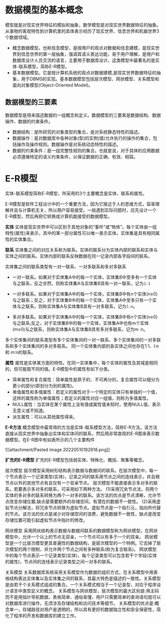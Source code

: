 # 数据模型的基本概念

模型就是对现实世界特征的模拟和抽象，数学模型是对现实世界数据特征的抽象。从事物的客观特性到计算机里的具体表示经历了现实世界、信息世界和机器世界3个数据领域。

- 概念数据模型。也称信息模型，是按用户的观点对数据和信息建模，是现实世界到信息世界的第一层抽象，强调其语义表达功能，易于用户理解，是用户和数据库设计人员交流的语言，主要用于数据库设计。这类模型中最著名的是实体-联系模型，简称E-R模型。
- 基本数据模型。它是按计算机系统的观点对数据建模,是现实世界数据特征的抽象，用于DBMS的实现。基本数据模型包括层次模型、网状模型、关系模型和面向对象模型(Object-Oriented Model)。

## 数据模型的三要素
数据模型是用来描述数据的一组概念和定义。数据模型的三要素是数据结构、数据操作、数据的约束条件。
- 数据结构：是所研究的对象类型的集合，是对系统静态特性的描述。
- 数据操作：是对数据库中各种对象(型)的实例(值)允许执行的操作的集合，包括操作及操作规则。数据操作是对系统动态特性的描述。
- 数据的约束条件：是一组完整性规则的集合。也就是说，对于具体的应用数据必须遵循特定的语义约束条件，以保证数据的正确、有效、相容。

# E-R模型

实体-联系模型简称E-R模型，所采用的3个主要概念是实体、联系和属性。

E-R模型是软件工程设计中的一个重要方法，因为它接近于人的思维方式，容易理解并且与计算机无关，所以用户容易接受。一般遇到实际问题时，应先设计一个E-R模型，然后再把它转换成计算机能接受的数据模型。

**实体**
实体是现实世界中可以区别于其他对象的“事件”或“物体”。每个实体由一组特性(属性)来表示，其中的某一部分属性可以唯一表示实体。实体集是具有相同属性的实体集合。

**联系**
实体集之间的对应关系称为联系。实体的联系分为实体内部的联系和实体与实体之间的联系。实体内部的联系反映数据在同一记录内部各字段间的联系。

实体集之间的联系类型有一对一联系、一对多联系和多对多联系

- 一对一联系。如果对于实体集A中的每一个实体，实体集B中至多有一个实体与之联系，反之亦然，则称实体集A与实体集B具有一对一联系，记为`1∶1`

- 一对多联系。如果对于实体集A中的每一个实体，实体集B中有n个实体(n≥0)与之联系；反之，对于实体集B中的每一个实体，实体集A中至多只有一个实体与之联系，则称实体集A与实体集B具有一对多联系，记为`l∶n`。

- 多对多联系。如果对于实体集A中的每一个实体，实体集B中有n个实体(n≥0)与之联系;反之，对于实体集B中的每一个实体，实体集A中也有m个实体(m≥0)与之联系，则称实体集A与实体集B具有多对多联系，记为m :n。

多个实体集间的联系类型有多个实体集间的一对一联系、多个实体集间的一对多联系和多个实体集间的多对多联系。
同一个实体集内部的各实体之间也存在1∶1、l∶n和 m∶n的联系。

**属性**
属性是实体某方面的特性。在同一实体集中，每个实体的属性及其域是相同的，但可能取不同的值。E-R模型中的属性有如下分类。

- 简单属性和复合属性：简单属性是原子的、不可再分的，复合属性可以细分为更小的部分(即划分为别的属性)。
- 单值属性和多值属性：若定义的属性对于一个特定的实体只有单独的一个值，这样的属性称为单值属性；若定义的属性对应一组值，则称为多值属性。
- NULL属性：当实体在某个属性上没有值或属性值未知时，使用NULL值，表示无意义或不知道。
- 派生属性：可以从其他属性得来。

**E-R方法**
概念模型中最常用的方法是实体-联系模型方法，简称E-R方法。该方法直接从现实世界中抽象出实体和实体间的联系，然后用非常直观的E-R图来表示数据模型。在E-R图中有如表所示的几个主要构件

![[attachment/Pasted image 20220510182818.png]]

**扩充的E-R模型**
扩充的E-R模型包括弱实体、特殊化、概括、聚集等概念。

层次模型
层次模型采用树形结构表示数据与数据间的联系。在层次模型中，每一个节点表示一个记录类型(实体)，记录之间的联系用节点之间的连线表示，并且根节点以外的其他节点有且仅有一个双亲节点。
层次模型不能直接表示多对多的联系。若要表示多对多的联系，可采用如下两种方法。
(1)采用冗余节点法，将两个实体的多对多的联系转换为两个一对多的联系。该方法的优点是节点清晰，允许节点改变存储位置;缺点是需要额外的存储空间，有潜在的数据不一致性。
(2)采用虚拟节点分解法，将冗余节点转换为虚拟节点。虚拟节点是一个指引元，指向所代替的节点。该方法的优点是减少对存储空间的浪费，避免数据不一致性，缺点是改变存储位置可能引起虚拟节点中指针的修改。

网状模型
采用网状结构表示数据与数据间联系的数据模型称为网状模型。在网状模型中，允许一个以上的节点无双亲，一个节点可以有多于一个的双亲。
网状模型是一个比层次模型更具普遍性的数据结构，是层次模型的一个特例。它去掉了层次模型的两个限制，并允许两个节点之间有多种联系(称为复合联系)。
网状模型中的每个节点表示一个记录类型(实体)，每个记录类型可以包含若干个字段(实体的属性)，节点间的连线表示记录类型之间一对多的联系。

关系模型
关系数据库系统采用关系模型作为数据的组织方式，在关系模型中用表格结构表达实体集以及实体集之间的联系，其最大特色是描述的一致性。关系模型是由若干个关系模式组成的集合。一个关系模式相当于一个记录型，对应于程序设计语言中类型定义的概念。
关系模型与网状模型、层次模型的最大区别是:用主码而不是用指针导航数据，表格简单、通俗易懂，用户只需要简单的查询语句就可以对数据库进行操作，无须涉及存储结构和访问技术等细节。
关系模型的优点是:概念单一，存储路径对用户是透明的，所以具有更好的数据独立性和安全保密性，简化了程序的开发和数据库的建立工作。
